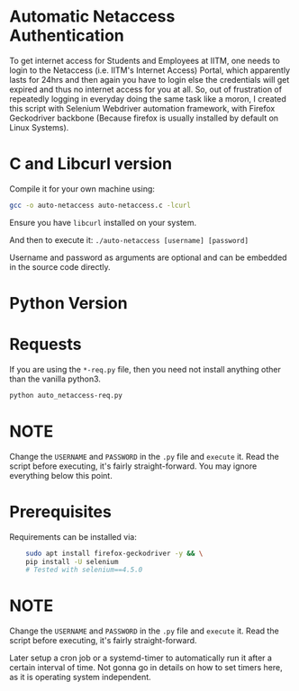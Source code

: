# Automatic Netaccess Authentication
To get internet access for Students and Employees at IITM, one needs to login to the Netaccess (i.e. IITM's Internet Access) Portal, which apparently lasts for 24hrs and then again you have to login else the credentials will get expired and thus no internet access for you at all.
So, out of frustration of repeatedly logging in everyday doing the same task like a moron, I created this script with Selenium Webdriver automation framework, with Firefox Geckodriver backbone (Because firefox is usually installed by default on Linux Systems).

# C and Libcurl version
Compile it for your own machine using:
```bash
gcc -o auto-netaccess auto-netaccess.c -lcurl
```
Ensure you have `libcurl` installed on your system.

And then to execute it:
`./auto-netaccess [username] [password]`

Username and password as arguments are optional and can be embedded in the source code directly.




# Python Version
# Requests
If you are using the `*-req.py` file, then you need not install anything other than the vanilla python3.

```bash
python auto_netaccess-req.py
```
# NOTE
Change the `USERNAME` and `PASSWORD` in the `.py` file and `execute` it. Read the script before executing, it's fairly straight-forward.
You may ignore everything below this point.


# Prerequisites
Requirements can be installed via:

```bash
    sudo apt install firefox-geckodriver -y && \
    pip install -U selenium
    # Tested with selenium==4.5.0
```

# NOTE
Change the `USERNAME` and `PASSWORD` in the `.py` file and `execute` it. Read the script before executing, it's fairly straight-forward.

Later setup a cron job or a systemd-timer to automatically run it after a certain interval of time.
Not gonna go in details on how to set timers here, as it is operating system independent.
